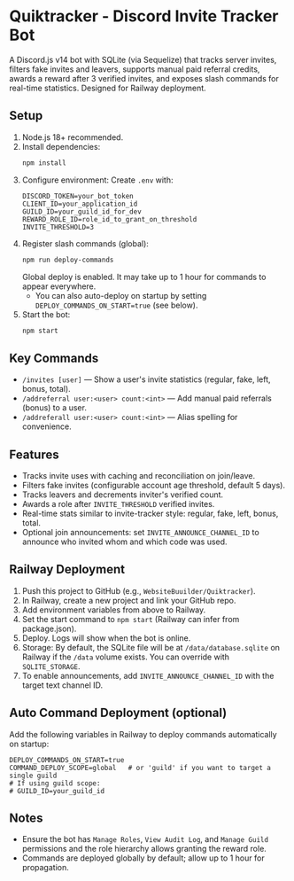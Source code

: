 Quiktracker - Discord Invite Tracker Bot
=======================================

A Discord.js v14 bot with SQLite (via Sequelize) that tracks server invites, filters fake invites and leavers, supports manual paid referral credits, awards a reward after 3 verified invites, and exposes slash commands for real-time statistics. Designed for Railway deployment.

Setup
-----
1. Node.js 18+ recommended.
2. Install dependencies:
   ```bash
   npm install
   ```
3. Configure environment:
   Create `.env` with:
   ```
   DISCORD_TOKEN=your_bot_token
   CLIENT_ID=your_application_id
   GUILD_ID=your_guild_id_for_dev
   REWARD_ROLE_ID=role_id_to_grant_on_threshold
   INVITE_THRESHOLD=3
   ```
4. Register slash commands (global):
   ```bash
   npm run deploy-commands
   ```
   Global deploy is enabled. It may take up to 1 hour for commands to appear everywhere.
   - You can also auto-deploy on startup by setting `DEPLOY_COMMANDS_ON_START=true` (see below).
5. Start the bot:
   ```bash
   npm start
   ```

Key Commands
------------
- `/invites [user]` — Show a user's invite statistics (regular, fake, left, bonus, total).
- `/addreferral user:<user> count:<int>` — Add manual paid referrals (bonus) to a user.
- `/addreferall user:<user> count:<int>` — Alias spelling for convenience.

Features
--------
- Tracks invite uses with caching and reconciliation on join/leave.
- Filters fake invites (configurable account age threshold, default 5 days).
- Tracks leavers and decrements inviter's verified count.
- Awards a role after `INVITE_THRESHOLD` verified invites.
- Real-time stats similar to invite-tracker style: regular, fake, left, bonus, total.
- Optional join announcements: set `INVITE_ANNOUNCE_CHANNEL_ID` to announce who invited whom and which code was used.

Railway Deployment
------------------
1. Push this project to GitHub (e.g., `WebsiteBuuilder/Quiktracker`).
2. In Railway, create a new project and link your GitHub repo.
3. Add environment variables from above to Railway.
4. Set the start command to `npm start` (Railway can infer from package.json).
5. Deploy. Logs will show when the bot is online.
6. Storage: By default, the SQLite file will be at `/data/database.sqlite` on Railway if the `/data` volume exists. You can override with `SQLITE_STORAGE`.
7. To enable announcements, add `INVITE_ANNOUNCE_CHANNEL_ID` with the target text channel ID.

Auto Command Deployment (optional)
----------------------------------
Add the following variables in Railway to deploy commands automatically on startup:
```
DEPLOY_COMMANDS_ON_START=true
COMMAND_DEPLOY_SCOPE=global   # or 'guild' if you want to target a single guild
# If using guild scope:
# GUILD_ID=your_guild_id
```

Notes
-----
- Ensure the bot has `Manage Roles`, `View Audit Log`, and `Manage Guild` permissions and the role hierarchy allows granting the reward role.
- Commands are deployed globally by default; allow up to 1 hour for propagation.
